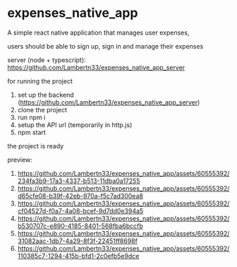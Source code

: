 # expenses_native_app
A simple react native application that manages user expenses,

users should be able to sign up, sign in and manage their expenses

server (node + typescript): https://github.com/Lambertn33/expenses_native_app_server

for running the project
1. set up the backend (https://github.com/Lambertn33/expenses_native_app_server)
2. clone the project
3. run npm i
4. setup the API url (temporarily in http.js)
5. npm start

the project is ready

preview:
1. https://github.com/Lambertn33/expenses_native_app/assets/60555392/234fa3b9-17a3-4337-b513-11dba0a17255
2. https://github.com/Lambertn33/expenses_native_app/assets/60555392/d65cfe08-b39f-42eb-970a-f5c7ad300ea8
3. https://github.com/Lambertn33/expenses_native_app/assets/60555392/cf04527d-f0a7-4a08-bcef-9d7dd0e394a5
4. https://github.com/Lambertn33/expenses_native_app/assets/60555392/b530707c-e890-4185-8401-568fba6bccfb
5. https://github.com/Lambertn33/expenses_native_app/assets/60555392/31082aac-1db7-4a29-8f3f-22451ff8698f
6. https://github.com/Lambertn33/expenses_native_app/assets/60555392/110385c7-1294-415b-bfd1-2c0efb5e9dce

